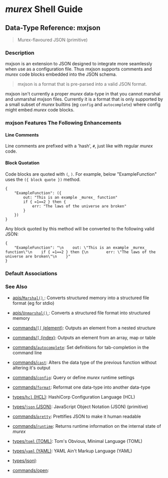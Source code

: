# _murex_ Shell Guide

## Data-Type Reference: mxjson

> Murex-flavoured JSON (primitive)

### Description

mxjson is an extension to JSON designed to integrate more seamlessly when
use as a configuration file. Thus mxjson supports comments and _murex_ code
blocks embedded into the JSON schema.

> mxjson is a format that is pre-parsed into a valid JSON format.

mxjson isn't currently a proper _murex_ data-type in that you cannot marshal
and unmarshal mxjson files. Currently it is a format that is only supported
by a small subset of _murex_ builtins (eg `config` and `autocomplete`) where
config might embed _murex_ code blocks.

### mxjson Features The Following Enhancements

#### Line Comments

Line comments are prefixed with a 'hash', `#`, just like with regular _murex_
code.

#### Block Quotation

Code blocks are quoted with `(`, `)`. For example, below "ExampleFunction"
uses the `({ block quote })` method.

    {
        "ExampleFunction": ({
            out: "This is an example _murex_ function"
            if { =1==2 } then {
                err: "The laws of the universe are broken"
            }
        })
    }
    
Any block quoted by this method will be converted to the following valid JSON:

    {
        "ExampleFunction": "\n    out: \"This is an example _murex_ function\"\n    if { =1==2 } then {\n        err: \"The laws of the universe are broken\"\n    }"
    }



### Default Associations





### See Also

* [apis/`Marshal()` ](../apis/marshal.md):
  Converts structured memory into a structured file format (eg for stdio)
* [apis/`Unmarshal()` ](../apis/unmarshal.md):
  Converts a structured file format into structured memory
* [commands/`[[` (element)](../commands/element.md):
  Outputs an element from a nested structure
* [commands/`[` (index)](../commands/index.md):
  Outputs an element from an array, map or table
* [commands/`autocomplete`](../commands/autocomplete.md):
  Set definitions for tab-completion in the command line
* [commands/`cast`](../commands/cast.md):
  Alters the data type of the previous function without altering it's output
* [commands/`config`](../commands/config.md):
  Query or define _murex_ runtime settings
* [commands/`format`](../commands/format.md):
  Reformat one data-type into another data-type
* [types/`hcl` (HCL)](../types/hcl.md):
  HashiCorp Configuration Language (HCL)
* [types/`json` (JSON)](../types/json.md):
  JavaScript Object Notation (JSON) (primitive)
* [commands/`pretty`](../commands/pretty.md):
  Prettifies JSON to make it human readable
* [commands/`runtime`](../commands/runtime.md):
  Returns runtime information on the internal state of _murex_
* [types/`toml` (TOML)](../types/toml.md):
  Tom's Obvious, Minimal Language (TOML)
* [types/`yaml` (YAML)](../types/yaml.md):
  YAML Ain't Markup Language (YAML)
* [types/jsonl](../types/jsonl.md):
  
* [commands/open](../commands/open.md):
  